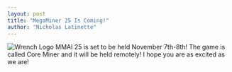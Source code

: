 ```yaml
---
layout: post
title: "MegaMiner 25 Is Coming!"
author: "Nicholas Latinette"
---
```

![Wrench Logo](/static/img/wrench.png)
MMAI 25 is set to be held November 7th-8th! The game is called Core Miner and it will be held remotely! I hope you are as excited as we are!



